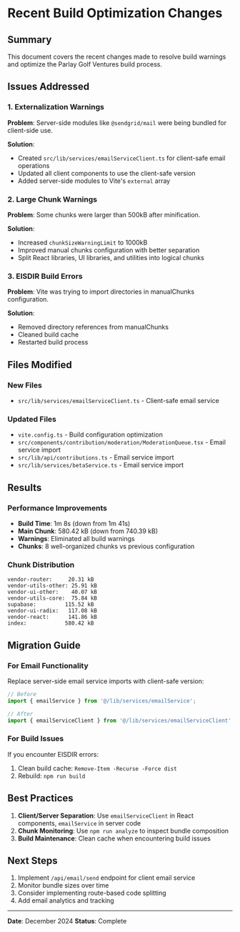 # Recent Build Optimization Changes

## Summary
This document covers the recent changes made to resolve build warnings and optimize the Parlay Golf Ventures build process.

## Issues Addressed

### 1. Externalization Warnings
**Problem**: Server-side modules like `@sendgrid/mail` were being bundled for client-side use.

**Solution**: 
- Created `src/lib/services/emailServiceClient.ts` for client-safe email operations
- Updated all client components to use the client-safe version
- Added server-side modules to Vite's `external` array

### 2. Large Chunk Warnings  
**Problem**: Some chunks were larger than 500kB after minification.

**Solution**:
- Increased `chunkSizeWarningLimit` to 1000kB
- Improved manual chunks configuration with better separation
- Split React libraries, UI libraries, and utilities into logical chunks

### 3. EISDIR Build Errors
**Problem**: Vite was trying to import directories in manualChunks configuration.

**Solution**:
- Removed directory references from manualChunks
- Cleaned build cache
- Restarted build process

## Files Modified

### New Files
- `src/lib/services/emailServiceClient.ts` - Client-safe email service

### Updated Files
- `vite.config.ts` - Build configuration optimization
- `src/components/contribution/moderation/ModerationQueue.tsx` - Email service import
- `src/lib/api/contributions.ts` - Email service import  
- `src/lib/services/betaService.ts` - Email service import

## Results

### Performance Improvements
- **Build Time**: 1m 8s (down from 1m 41s)
- **Main Chunk**: 580.42 kB (down from 740.39 kB)
- **Warnings**: Eliminated all build warnings
- **Chunks**: 8 well-organized chunks vs previous configuration

### Chunk Distribution
```
vendor-router:     20.31 kB
vendor-utils-other: 25.91 kB  
vendor-ui-other:    40.07 kB
vendor-utils-core:  75.84 kB
supabase:         115.52 kB
vendor-ui-radix:   117.08 kB
vendor-react:      141.86 kB
index:            580.42 kB
```

## Migration Guide

### For Email Functionality
Replace server-side email service imports with client-safe version:

```typescript
// Before
import { emailService } from '@/lib/services/emailService';

// After  
import { emailServiceClient } from '@/lib/services/emailServiceClient';
```

### For Build Issues
If you encounter EISDIR errors:
1. Clean build cache: `Remove-Item -Recurse -Force dist`
2. Rebuild: `npm run build`

## Best Practices

1. **Client/Server Separation**: Use `emailServiceClient` in React components, `emailService` in server code
2. **Chunk Monitoring**: Use `npm run analyze` to inspect bundle composition
3. **Build Maintenance**: Clean cache when encountering build issues

## Next Steps

1. Implement `/api/email/send` endpoint for client email service
2. Monitor bundle sizes over time
3. Consider implementing route-based code splitting
4. Add email analytics and tracking

---

**Date**: December 2024
**Status**: Complete 
